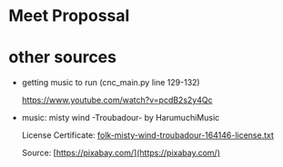 # Meet Propossal


# other sources
- getting music to run (cnc_main.py line 129-132)

    https://www.youtube.com/watch?v=pcdB2s2y4Qc
- music: misty wind -Troubadour- by HarumuchiMusic

    License Certificate: [folk-misty-wind-troubadour-164146-license.txt](Music%2Ffolk-misty-wind-troubadour-164146-license.txt)

    Source: [https://pixabay.com/](https://pixabay.com/)